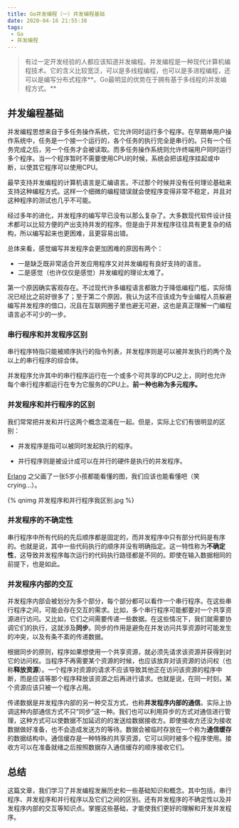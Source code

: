 ```yaml
---
title: Go并发编程（一）并发编程基础
date: 2020-04-16 21:55:38
tags:
 - Go
 - 并发编程
---
```


> 有过一定开发经验的人都应该知道并发编程。并发编程是一种现代计算机编程技术。它的含义比较宽泛，可以是多线程编程，也可以是多进程编程，还可以是编写分布式程序**。Go最明显的优势在于拥有基于多线程的并发编程方式。**

## 并发编程基础

并发编程思想来自于多任务操作系统，它允许同时运行多个程序。在早期单用户操作系统中，任务是一个接一个运行的，各个任务的执行完全是串行的。只有一个任务完成之后，另一个任务才会被读取。而多任务操作系统则允许终端用户同时运行多个程序。当一个程序暂时不需要使用CPU的时候，系统会把该程序挂起或中断，以使其它程序可以使用CPU。

最早支持并发编程的计算机语言是汇编语言。不过那个时候并没有任何理论基础来支持这种编程方式。这样一个细微的编程错误就会使程序变得非常不稳定，并且对这种程序的测试也几乎不可能。

经过多年的进化，并发程序的编写早已没有以那么复杂了。大多数现代软件设计技术都可以比较方便的产出支持并发的程序。但是由于并发程序往往具有更复杂的结构，所以编写起来也更困难，且更容易出错。

总体来看，感觉编写并发程序会更加困难的原因有两个：

- 一是缺乏既非常适合开发应用程序又对并发编程有良好支持的语言。
- 二是感觉（也许仅仅是感觉）并发编程的理论太难了。

第一个原因确实客观存在。不过现代许多编程语言都致力于降低编程门槛，实际情况已经比之前好很多了；至于第二个原因，我认为这不应该成为专业编程人员躲避编写并发程序的借口，况且在互联网圈子里也避无可避，这也是真正理解一门编程语言必不可少的一步。

### 串行程序和并发程序区别

串行程序特指只能被顺序执行的指令列表，并发程序则是可以被并发执行的两个及以上的串行程序的综合体。

并发程序允许其中的串行程序运行在一个或多个可共享的CPU之上，同时也允许每个串行程序都运行在专为它服务的CPU上。**前一种也称为多元程序。**

### 并发程序和并行程序的区别

我们常常把并发和并行这两个概念混淆在一起。但是，实际上它们有很明显的区别：

- 并发程序是指可以被同时发起执行的程序。

- 并行程序则是被设计成可以在并行的硬件是执行的并发程序。

[Erlang](http://www.cnerlang.com/) 之父画了一张5岁小孩都能看懂的图，我们应该也能看懂吧（笑 crying...）。

{% qnimg 并发程序和并行程序我区别.jpg %}

### 并发程序的不确定性

串行程序中所有代码的先后顺序都是固定的，而并发程序中只有部分代码是有序的。也就是说，其中一些代码执行的顺序并没有明确指定。这一特性称为**不确定性**，这导致并发程序每次运行的代码执行路径都是不同的。即使在输入数据相同的前提下，也是如此。

### 并发程序内部的交互

并发程序内部会被划分为多个部分，每个部分都可以看作一个串行程序。在这些串行程序之间，可能会存在交互的需求。比如，多个串行程序可能都要对一个共享资源进行访问。又比如，它们之间需要传递一些数据。在这些情况下，我们就需要协调它们的执行，这就涉及**同步**。同步的作用是避免在并发访问共享资源时可能发生的冲突，以及有条不紊的传递数据。

根据同步的原则，程序如果想使用一个共享资源，就必须先请求该资源并获得到对它的访问权。当程序不再需要某个资源的时候，也应该放弃对该资源的访问权（也称**释放资源**）。一个程序对资源的请求不应该导致其他正在访问该资源的程序中断，而是应该等那个程序释放该资源之后再进行请求。也就是说，在同一时刻，某个资源应该只被一个程序占用。

传递数据是并发程序内部的另一种交互方式，也称**并发程序内部的通信**。实际上协调这种内部通信方式不只“同步”这一种。我们也可以利用异步的方式对通信进行管理，这种方式可以使数据不加延迟的的发送给数据接收方。即使接收方还没为接收数据做好准备，也不会造成发送方的等待。数据会被临时存放在一个称为**通信缓存**的数据结构中。通信缓存是一种特殊的共享资源，它可以同时被多个程序使用。接收方可以在准备就绪之后按照数据存入通信缓存的顺序接收它们。

## 总结

这篇文章，我们学习了并发编程发展历史和一些基础知识和概念。其中包括，串行程序、并发程序和并行程序以及它们之间的区别。还有并发程序的不确定性以及并发程序内部的交互等知识点。掌握这些基础，才能使我们更好的理解和开发并发程序。